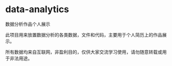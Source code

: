 # data-analytics

数据分析作品个人展示

此项目用来放置数据分析的各类数据，文件和代码，主要用于个人简历上的作品展示。

所有数据均来自互联网，非盈利目的，仅供大家交流学习使用，请勿随意转载或用于非法用途。
